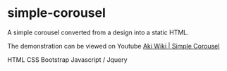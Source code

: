 # simple-corousel
A simple corousel converted from a design into a static HTML.

The demonstration can be viewed on Youtube
[Aki Wiki | Simple Corousel](https://www.youtube.com/watch?v=ilI-gltwtwQ)

HTML CSS Bootstrap Javascript / Jquery
